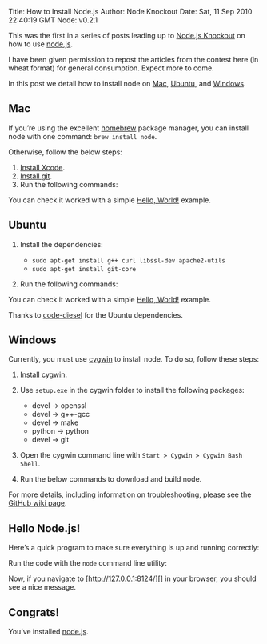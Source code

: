 Title: How to Install Node.js
Author: Node Knockout
Date: Sat, 11 Sep 2010 22:40:19 GMT
Node: v0.2.1


This was the first in a series of posts leading up to
[Node.js Knockout][] on how to use [node.js][].

I have been given permission to repost the articles from the contest here (in wheat format) for general consumption.  Expect more to come.

In this post we detail how to install node on [Mac][], [Ubuntu][],
and [Windows][].

## Mac

If you’re using the excellent [homebrew][] package manager, you can
install node with one command: `brew install node`.

Otherwise, follow the below steps:

1.  [Install Xcode][].
2.  [Install git][].
3.  Run the following commands:

You can check it worked with a simple [Hello, World!][] example.

## Ubuntu

1.  Install the dependencies:
    -   `sudo apt-get install g++ curl libssl-dev apache2-utils`
    -   `sudo apt-get install git-core`

2.  Run the following commands:

You can check it worked with a simple [Hello, World!][] example.

Thanks to [code-diesel][] for the Ubuntu dependencies.

## Windows

Currently, you must use [cygwin][] to install node. To do so,
follow these steps:

1.  [Install cygwin][].
2.  Use `setup.exe` in the cygwin folder to install the following
    packages:
    -   devel → openssl
    -   devel → g++-gcc
    -   devel → make
    -   python → python
    -   devel → git

3.  Open the cygwin command line with
    `Start > Cygwin > Cygwin Bash Shell`.
4.  Run the below commands to download and build node.

For more details, including information on troubleshooting, please
see the [GitHub wiki page][].

## Hello Node.js!

Here’s a quick program to make sure everything is up and running
correctly:

Run the code with the `node` command line utility:

Now, if you navigate to [http://127.0.0.1:8124/][] in your browser,
you should see a nice message.

## Congrats!

You’ve installed [node.js][].

  [Countdown to Knockout: Post 1 - How to Install Node.js]: http://nodeknockout.posterous.com/countdown-to-knockout-post-1-how-to-install-n
  [Node.js Knockout]: http://nodeknockout.com/
  [node.js]: http://nodejs.org/
  [Mac]: #mac
  [Ubuntu]: #ubuntu
  [Windows]: #windows
  [homebrew]: http://github.com/mxcl/homebrew
  [Install Xcode]: http://developer.apple.com/technologies/tools/
  [Install git]: http://help.github.com/mac-git-installation/
  [Hello, World!]: #hello
  [code-diesel]: http://www.codediesel.com/linux/installing-node-js-on-ubuntu-10-04/
  [cygwin]: http://www.cygwin.com/
  [Install cygwin]: http://www.mcclean-cooper.com/valentino/cygwin_install/
  [GitHub wiki page]: http://wiki.github.com/ry/node/building-node-on-windowscygwin
  [http://127.0.0.1:8124/]: http://127.0.0.1:8124/